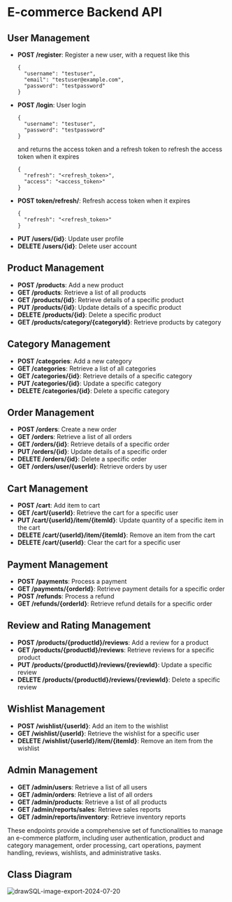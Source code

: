 # E-commerce Backend API

## User Management
- **POST /register**: Register a new user, with a request like this
    ````
    {
      "username": "testuser",
      "email": "testuser@example.com",
      "password": "testpassword"
    }
    ````
- **POST /login**: User login
    ````
    {
      "username": "testuser",
      "password": "testpassword"
    }
    ````
  and returns the access token and a refresh token to refresh the access token when it expires
    ````
    {
      "refresh": "<refresh_token>",
      "access": "<access_token>"
    }
  ````
- **POST token/refresh/**: Refresh access token when it expires
    ````
    {
      "refresh": "<refresh_token>"
    }
    ````
- **PUT /users/{id}**: Update user profile
- **DELETE /users/{id}**: Delete user account

## Product Management
- **POST /products**: Add a new product
- **GET /products**: Retrieve a list of all products
- **GET /products/{id}**: Retrieve details of a specific product
- **PUT /products/{id}**: Update details of a specific product
- **DELETE /products/{id}**: Delete a specific product
- **GET /products/category/{categoryId}**: Retrieve products by category

## Category Management
- **POST /categories**: Add a new category
- **GET /categories**: Retrieve a list of all categories
- **GET /categories/{id}**: Retrieve details of a specific category
- **PUT /categories/{id}**: Update a specific category
- **DELETE /categories/{id}**: Delete a specific category

## Order Management
- **POST /orders**: Create a new order
- **GET /orders**: Retrieve a list of all orders
- **GET /orders/{id}**: Retrieve details of a specific order
- **PUT /orders/{id}**: Update details of a specific order
- **DELETE /orders/{id}**: Delete a specific order
- **GET /orders/user/{userId}**: Retrieve orders by user

## Cart Management
- **POST /cart**: Add item to cart
- **GET /cart/{userId}**: Retrieve the cart for a specific user
- **PUT /cart/{userId}/item/{itemId}**: Update quantity of a specific item in the cart
- **DELETE /cart/{userId}/item/{itemId}**: Remove an item from the cart
- **DELETE /cart/{userId}**: Clear the cart for a specific user

## Payment Management
- **POST /payments**: Process a payment
- **GET /payments/{orderId}**: Retrieve payment details for a specific order
- **POST /refunds**: Process a refund
- **GET /refunds/{orderId}**: Retrieve refund details for a specific order

## Review and Rating Management
- **POST /products/{productId}/reviews**: Add a review for a product
- **GET /products/{productId}/reviews**: Retrieve reviews for a specific product
- **PUT /products/{productId}/reviews/{reviewId}**: Update a specific review
- **DELETE /products/{productId}/reviews/{reviewId}**: Delete a specific review

## Wishlist Management
- **POST /wishlist/{userId}**: Add an item to the wishlist
- **GET /wishlist/{userId}**: Retrieve the wishlist for a specific user
- **DELETE /wishlist/{userId}/item/{itemId}**: Remove an item from the wishlist

## Admin Management
- **GET /admin/users**: Retrieve a list of all users
- **GET /admin/orders**: Retrieve a list of all orders
- **GET /admin/products**: Retrieve a list of all products
- **GET /admin/reports/sales**: Retrieve sales reports
- **GET /admin/reports/inventory**: Retrieve inventory reports

These endpoints provide a comprehensive set of functionalities to manage an e-commerce platform, including user authentication, product and category management, order processing, cart operations, payment handling, reviews, wishlists, and administrative tasks.

## Class Diagram
![drawSQL-image-export-2024-07-20](https://github.com/user-attachments/assets/2099a1e4-2d2b-4c04-9a48-9173984e34be)
